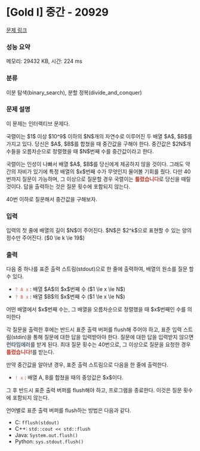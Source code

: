 # [Gold I] 중간 - 20929 

[문제 링크](https://www.acmicpc.net/problem/20929) 

### 성능 요약

메모리: 29432 KB, 시간: 224 ms

### 분류

이분 탐색(binary_search), 분할 정복(divide_and_conquer)

### 문제 설명

<p>이 문제는 인터랙티브 문제다.</p>

<p>국렬이는 $1$ 이상 $10^9$ 이하의 $N$개의 자연수로 이루어진 두 배열 $A$, $B$를 가지고 있다. 당신은 $A$, $B$를 합쳤을 때 중간값을 구해야 한다. 중간값은 $2N$개 수들을 오름차순으로 정렬했을 때 $N$번째 수를 중간값이라고 한다.</p>

<p>국렬이는 인성이 나빠서 배열 $A$, $B$를 당신에게 제공하지 않을 것이다. 그래도 약간의 자비가 있기에 특정 배열의 $x$번째 수가 무엇인지 물어볼 기회를 줬다. 다만 40번까지 질문이 가능하며, 그 이상으로 질문할 경우 국렬이는 <span style="color:#c0392b;"><strong>틀렸습니다</strong></span>로 당신을 때릴 것이다. 답을 출력하는 것은 질문 횟수에 포함되지 않는다.</p>

<p>40번 이하로 질문해서 중간값을 구해보자.</p>

### 입력 

 <p>입력의 첫 줄에 배열의 길이 $N$이 주어진다. $N$은 $2^k$으로 표현할 수 있는 양의 정수만 주어진다. ($0 \le k \le 19$)</p>

### 출력 

 <p>다음 중 하나를 표준 출력 스트림(stdout)으로 한 줄에 출력하여, 배열의 원소를 질문 할 수 있다.</p>

<ul>
	<li><span style="color:#e74c3c;"><code>? A x</code></span> : 배열 $A$의 $x$번째 수 ($1 \le x \le N$)</li>
	<li><span style="color:#e74c3c;"><code>? B x</code></span> : 배열 $B$의 $x$번째 수 ($1 \le x \le N$)</li>
</ul>

<p>어떤 배열에서 $x$번째 수는, 그 배열을 오름차순으로 정렬했을 때 $x$번째인 수를 의미한다</p>

<p>각 질문을 출력한 후에는 반드시 표준 출력 버퍼를 flush해 주어야 하고, 표준 입력 스트림(stdin)을 통해 질문에 대한 답을 입력받아야 한다. 질문에 대한 답을 입력받지 않으면 <span style="color:#4e5f70;"><strong>런타임에러</strong></span>를 받게 된다. 최대 질문 횟수는 40번으로, 그 이상으로 질문을 요청한 경우 <span style="color:#c0392b;"><strong>틀렸습니다!</strong></span>를 받는다.</p>

<p>만약 중간값을 알아낸 경우, 표준 출력 스트림으로 다음을 한 줄에 출력한다.</p>

<ul>
	<li><span style="color:#e74c3c;"><code>! x</code></span> : 배열 A, B를 합쳤을 때의 중앙값은 $x$이다.</li>
</ul>

<p>그 후 반드시 표준 출력 버퍼를 flush해야 하고, 프로그램을 종료한다. 이것은 질문 횟수에 포함되지 않는다.</p>

<p>언어별로 표준 출력 버퍼를 flush하는 방법은 다음과 같다.</p>

<ul>
	<li>C: <code>fflush(stdout)</code></li>
	<li>C++: <code>std::cout << std::flush</code></li>
	<li>Java: <code>System.out.flush()</code></li>
	<li>Python: <code>sys.stdout.flush()</code></li>
</ul>

